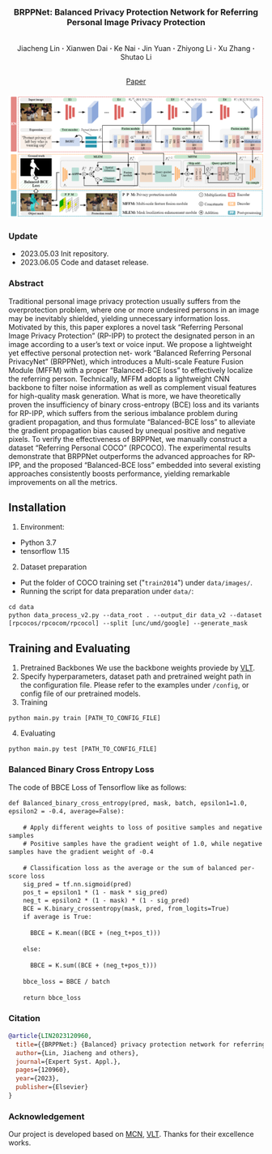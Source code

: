 ### <p align="center"> BRPPNet: Balanced Privacy Protection Network for Referring Personal Image Privacy Protection
<br>
<div align="center">
  Jiacheng&nbsp;Lin</a> <b>&middot;</b>
  Xianwen&nbsp;Dai</a> <b>&middot;</b>
  Ke&nbsp;Nai</a> <b>&middot;</b>
  Jin&nbsp;Yuan</a> <b>&middot;</b>
  Zhiyong&nbsp;Li</a> <b>&middot;</b>  
  Xu&nbsp;Zhang</a> <b>&middot;</b>
  Shutao&nbsp;Li</a>
  <br> <br>

  <a href="https://www.sciencedirect.com/science/article/pii/S0957417423014628" target="_blank">Paper</a>
</div>

####


<div align=center><img src="assets/network.png" /></div>

### Update
- 2023.05.03 Init repository.
- 2023.06.05 Code and dataset release. 

### Abstract
Traditional personal image privacy protection usually suffers from the overprotection problem, where one or more undesired persons in an image may be
inevitably shielded, yielding unnecessary information loss. Motivated by this, this paper explores a novel task “Referring Personal Image Privacy Protection”
(RP-IPP) to protect the designated person in an image according to a user’s text or voice input. We propose a lightweight yet effective personal protection net-
work “Balanced Referring Personal PrivacyNet” (BRPPNet), which introduces a Multi-scale Feature Fusion Module (MFFM) with a proper “Balanced-BCE
loss” to effectively localize the referring person. Technically, MFFM adopts a lightweight CNN backbone to filter noise information as well as complement
visual features for high-quality mask generation. What is more, we have theoretically proven the insufficiency of binary cross-entropy (BCE) loss and its
variants for RP-IPP, which suffers from the serious imbalance problem during gradient propagation, and thus formulate “Balanced-BCE loss” to alleviate the
gradient propagation bias caused by unequal positive and negative pixels. To verify the effectiveness of BRPPNet, we manually construct a dataset “Referring Personal COCO” (RPCOCO). The experimental results demonstrate that BRPPNet outperforms the advanced approaches for RP-IPP, and the proposed
“Balanced-BCE loss” embedded into several existing approaches consistently
boosts performance, yielding remarkable improvements on all the metrics.


## Installation

1. Environment:

- Python 3.7
- tensorflow 1.15

2. Dataset preparation
- Put the folder of COCO training set ("`train2014`") under `data/images/`.
- Running the script for data preparation under `data/`:
 ```
cd data
python data_process_v2.py --data_root . --output_dir data_v2 --dataset [rpcocos/rpcocom/rpcocol] --split [unc/umd/google] --generate_mask
 ```
## Training and Evaluating

1. Pretrained Backbones
   We use the backbone weights proviede by [VLT](https://github.com/henghuiding/Vision-Language-Transformer).
2. Specify hyperparameters, dataset path and pretrained weight path in the configuration file. Please refer to the examples under `/config`, or config file of our pretrained models.
3. Training 
```
python main.py train [PATH_TO_CONFIG_FILE]
```
 4. Evaluating
```
python main.py test [PATH_TO_CONFIG_FILE]
```

### Balanced Binary Cross Entropy Loss

The code of BBCE Loss of Tensorflow like as follows:
~~~
def Balanced_binary_cross_entropy(pred, mask, batch, epsilon1=1.0, epsilon2 = -0.4, average=False):
    
    # Apply different weights to loss of positive samples and negative samples
    # Positive samples have the gradient weight of 1.0, while negative samples have the gradient weight of -0.4
    
    # Classification loss as the average or the sum of balanced per-score loss
    sig_pred = tf.nn.sigmoid(pred)
    pos_t = epsilon1 * (1 - mask * sig_pred)
    neg_t = epsilon2 * (1 - mask) * (1 - sig_pred)
    BCE = K.binary_crossentropy(mask, pred, from_logits=True)
    if average is True:
    
      BBCE = K.mean((BCE + (neg_t+pos_t)))
      
    else:
    
      BBCE = K.sum((BCE + (neg_t+pos_t)))
    
    bbce_loss = BBCE / batch
    
    return bbce_loss
~~~

### Citation
~~~bibtex
@article{LIN2023120960,
  title={{BRPPNet:} {Balanced} privacy protection network for referring personal image privacy protection},
  author={Lin, Jiacheng and others},
  journal={Expert Syst. Appl.},
  pages={120960},
  year={2023},
  publisher={Elsevier}
}
~~~


### Acknowledgement
Our project is developed based on [MCN](https://github.com/luogen1996/MCN), [VLT](https://github.com/henghuiding/Vision-Language-Transformer). Thanks for their excellence works.
